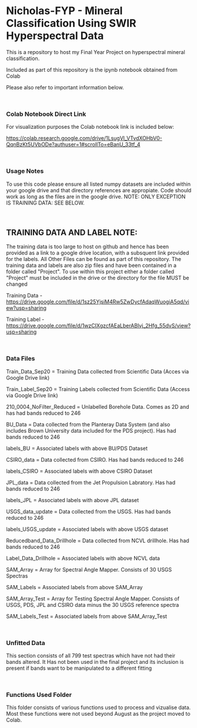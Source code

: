 # Nicholas-FYP - Mineral Classification Using SWIR Hyperspectral Data

This is a repository to host my Final Year Project on hyperspectral mineral classification.

Included as part of this repository is the ipynb notebook obtained from Colab

Please also refer to important information below.

&nbsp;
&nbsp;
### Colab Notebook Direct Link
For visualization purposes the Colab notebook link is included below:

https://colab.research.google.com/drive/1LsugVl_VTvdXOHbV0-QqnBzKt5UVbODe?authuser=1#scrollTo=eBanU_33tf_4

&nbsp;
&nbsp;
### Usage Notes
To use this code please ensure all listed numpy datasets are included within your google drive and that directory references are appropiate. Code should work as long as the files are in the google drive. NOTE: ONLY EXCEPTION IS TRAINING DATA: SEE BELOW.

&nbsp;
&nbsp;

## TRAINING DATA AND LABEL NOTE:

The training data is too large to host on github and hence has been provided as a link to a google drive location, with a subsquent link provided for the labels. All Other Files can be found as part of this repository. The training data and labels are also zip files and have been contained in a folder called "Project". To use within this project either a folder called "Project" must be included in the drive or the directory for the file MUST be changed

Training Data - https://drive.google.com/file/d/1sz25YjsiM4Rw5ZwDycfAdaqWuogiA5qd/view?usp=sharing

Training Label - https://drive.google.com/file/d/1wzCIXgzcfAEaLberABlvj_2Hfg_55dvS/view?usp=sharing

&nbsp;

### Data Files
Train_Data_Sep20 = Training Data collected from Scientific Data (Acces via Google Drive link)

Train_Label_Sep20 = Training Labels collected from Scientific Data (Access via Google Drive link)

210_0004_NoFilter_Reduced = Unlabelled Borehole Data. Comes as 2D and has had bands reduced to 246

BU_Data = Data collected from the Planteray Data System (and also includes Brown University data included for the PDS project). Has had bands reduced to 246

labels_BU = Associated labels with above BU/PDS Dataset

CSIRO_data = Data collected from CSIRO. Has had bands reduced to 246

labels_CSIRO = Associated labels with above CSIRO Dataset

JPL_data = Data collected from the Jet Propulsion Labratory. Has had bands reduced to 246

labels_JPL = Associated labels with above JPL dataset

USGS_data_update = Data collected from the USGS. Has had bands reduced to 246

labels_USGS_update = Associated labels with above USGS dataset

Reducedband_Data_Drillhole = Data collected from NCVL drillhole. Has had bands reduced to 246

Label_Data_Drillhole = Associated labels with above NCVL data

SAM_Array = Array for Spectral Angle Mapper. Consists of 30 USGS Spectras

SAM_Labels = Associated labels from above SAM_Array

SAM_Array_Test = Array for Testing Spectral Angle Mapper. Consists of USGS, PDS, JPL and CSIRO data minus the 30 USGS reference spectra

SAM_Labels_Test = Associated labels from above SAM_Array_Test

&nbsp;
&nbsp;
### Unfitted Data
This section consists of all 799 test spectras which have not had their bands altered. It Has not been used in the final project and its inclusion is present if bands want to be manipulated to a different fitting

&nbsp;
&nbsp;
### Functions Used Folder
This folder consists of various functions used to process and vizualise data. Most these functions were not used beyond August as the project moved to Colab.
